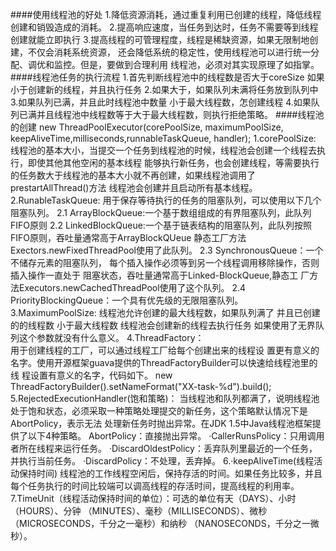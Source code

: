 ####使用线程池的好处
    1.降低资源消耗，通过重复利用已创建的线程，降低线程创建和销毁造成的消耗。
    2.提高响应速度，当任务到达时，任务不需要等到线程创建就能立即执行
    3.提高线程的可管理程度，线程是稀缺资源，如果无限制地创建，不仅会消耗系统资源，
       还会降低系统的稳定性，使用线程池可以进行统一分配、调优和监控。但是，要做到合理利用
       线程池，必须对其实现原理了如指掌。
####线程池任务的执行流程
    1.首先判断线程池中的线程数是否大于coreSize 如果小于创建新的线程，并且执行任务
    2.如果大于，如果队列未满将任务放到队列中
    3.如果队列已满，并且此时线程池中数量 小于最大线程数，怎创建线程
    4.如果队列已满并且线程池中线程数等于大于最大线程数，则执行拒绝策略。
####线程池的创建
    new ThreadPoolExecutor(corePoolSize, maximumPoolSize, keepAliveTime,milliseconds,runnableTaskQueue, handler);
    1.corePoolSize:
        线程池的基本大小，当提交一个任务到线程池的时候，线程池会创建一个线程去执行，即使其他其他空闲的基本线程
        能够执行新任务，也会创建线程，等需要执行的任务数大于线程池的基本大小就不再创建，如果线程池调用了prestartAllThread()方法
        线程池会创建并且启动所有基本线程。
    2.RunableTaskQueue:
        用于保存等待执行的任务的阻塞队列，可以使用以下几个阻塞队列。
        2.1 ArrayBlockQueue:一个基于数组组成的有界阻塞队列，此队列FIFO原则
        2.2 LinkedBlockQueue:一个基于链表结构的阻塞队列，此队列按照FIFO原则，吞吐量通常高于ArrayBlockQUeue
            静态工厂方法Exectors.newFixedThreadPool使用了此队列。
        2.3 SynchronousQueue：一个不储存元素的阻塞队列，  每个插入操作必须等到另一个线程调用移除操作，否则插入操作一直处于
            阻塞状态，吞吐量通常高于Linked-BlockQueue,静态工
                                          厂方法Executors.newCachedThreadPool使用了这个队列。
        2.4 PriorityBlockingQueue：一个具有优先级的无限阻塞队列。
    3.MaximumPoolSize:
        线程池允许创建的最大线程数，如果队列满了 并且已创建的的线程数 小于最大线程数 线程池会创建新的线程去执行任务
        如果使用了无界队列这个参数就没有什么意义。
    4.ThreadFactory：        
        用于创建线程的工厂，可以通过线程工厂给每个创建出来的线程设
                  置更有意义的名字。使用开源框架guava提供的ThreadFactoryBuilder可以快速给线程池里的线
                  程设置有意义的名字，代码如下。
                  new ThreadFactoryBuilder().setNameFormat("XX-task-%d").build();      
    5.RejectedExecutionHandler(饱和策略)：
        当线程池和队列都满了，说明线程池处于饱和状态，必须采取一种策略处理提交的新任务，这个策略默认情况下是AbortPolicy，表示无法
        处理新任务时抛出异常。在JDK 1.5中Java线程池框架提供了以下4种策略。
         AbortPolicy：直接抛出异常。
        ·CallerRunsPolicy：只用调用者所在线程来运行任务。
        ·DiscardOldestPolicy：丢弃队列里最近的一个任务，并执行当前任务。
        ·DiscardPolicy：不处理，丢弃掉。
    6.·keepAliveTime(线程活动保持时间)
        线程池的工作线程空闲后，保持存活的时间。如果任务比较多，并且每个任务执行的时间比较端可以调高线程的存活时间，提高线程的利用率。
    7.TimeUnit（线程活动保持时间的单位）：可选的单位有天（DAYS）、小时（HOURS）、分钟
      （MINUTES）、毫秒（MILLISECONDS）、微秒（MICROSECONDS，千分之一毫秒）和纳秒
      （NANOSECONDS，千分之一微秒）。    
                                          

           
       
         
      